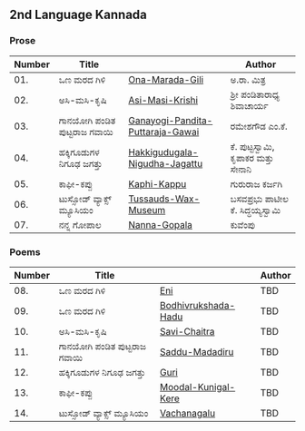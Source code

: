 ## 2nd Language Kannada
### Prose
|Number|Title||Author
|-|-|-|-|
|01.| ಒಣ ಮರದ ಗಿಳಿ |[Ona-Marada-Gili](ch1-Ona-Marada-Gili.md)|ಅ.ರಾ. ಮಿತ್ರ                                         
|02.| ಅಸಿ-ಮಸಿ-ಕೃಷಿ |[Asi-Masi-Krishi](ch2-Asi-Masi-Krishi.md)|ಶ್ರೀ ಪಂಡಿತಾರಾಧ್ಯ ಶಿವಾಚಾರ್ಯ 
|03.| ಗಾನಯೋಗಿ ಪಂಡಿತ ಪುಟ್ಟರಾಜ ಗವಾಯಿ |[Ganayogi-Pandita-Puttaraja-Gawai](ch3-Ganayogi-Pandita-Puttaraja-Gawai.md)|ರಮೇಶಗೌಡ ಎಂ.ಕೆ. 
|04.| ಹಕ್ಕಿಗೂಡುಗಳ ನಿಗೂಢ ಜಗತ್ತು |[Hakkigudugala-Nigudha-Jagattu](ch4-Hakkigudugala-Nigudha-Jagattu.md)|ಕೆ. ಪುಟ್ಟಸ್ವಾಮಿ, ಕೃಪಾಕರ ಮತ್ತು ಸೇನಾನಿ 
|05.| ಕಾಫೀ-ಕಪ್ಪು |[Kaphi-Kappu](ch5-Kaphi-Kappu.md)|ಗುರುರಾಜ ಕರ್ಜಗಿ 
|06.| ಟುಸ್ಸೋಡ್ ವ್ಯಾಕ್ಸ್ ಮ್ಯೂಸಿಯಂ |[Tussauds-Wax-Museum](ch6-Madam-Tussauds.md)|ಬಸವಪ್ರಭು ಪಾಟೀಲ ಕೆ. ಸಿದ್ಧಯ್ಯಸ್ವಾಮಿ 
|07.| ನನ್ನ ಗೋಪಾಲ |[Nanna-Gopala](ch7-Nanna-Gopala.md)|ಕುವೆಂಪು 

### Poems
|Number|Title||Author
|-|-|-|-|
|08.| ಒಣ ಮರದ ಗಿಳಿ |[Eni](ch8-Eni.md)| TBD                                   
|09.| ಒಣ ಮರದ ಗಿಳಿ |[Bodhivrukshada-Hadu](ch9-Bodhivrukshada-Hadu.md)|TBD                                         
|10.| ಅಸಿ-ಮಸಿ-ಕೃಷಿ |[Savi-Chaitra](ch10-Savi-Chaitra.md)|TBD
|11.| ಗಾನಯೋಗಿ ಪಂಡಿತ ಪುಟ್ಟರಾಜ ಗವಾಯಿ |[Saddu-Madadiru](ch11-Saddu-Madadiru.md)|TBD
|12.| ಹಕ್ಕಿಗೂಡುಗಳ ನಿಗೂಢ ಜಗತ್ತು |[Guri](ch12-Guri.md)|TBD
|13.| ಕಾಫೀ-ಕಪ್ಪು |[Moodal-Kunigal-Kere](ch13-Moodal-Kunigal-Kere.md)|TBD
|14.| ಟುಸ್ಸೋಡ್ ವ್ಯಾಕ್ಸ್ ಮ್ಯೂಸಿಯಂ |[Vachanagalu](ch14-Vachanagalu.md)|TBD

















